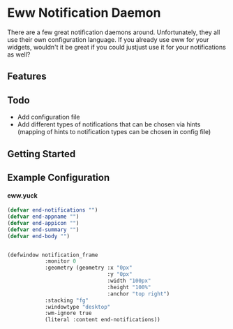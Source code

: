 # Eww Notification Daemon

There are a few great notification daemons around. Unfortunately, they all use their own configuration language. 
If you already use eww for your widgets, wouldn't it be great if you could justjust  use it for your notifications as well?

## Features

## Todo
- Add configuration file
- Add different types of notifications that can be chosen via hints (mapping of hints to notification types can be chosen in config file)

## Getting Started

## Example Configuration
#### eww.yuck
```lisp
(defvar end-notifications "")
(defvar end-appname "")
(defvar end-appicon "")
(defvar end-summary "")
(defvar end-body "")


(defwindow notification_frame
            :monitor 0
            :geometry (geometry :x "0px"
                                :y "0px"
                                :width "100px"
                                :height "100%"
                                :anchor "top right")
            :stacking "fg"
            :windowtype "desktop"
            :wm-ignore true
            (literal :content end-notifications))

```
